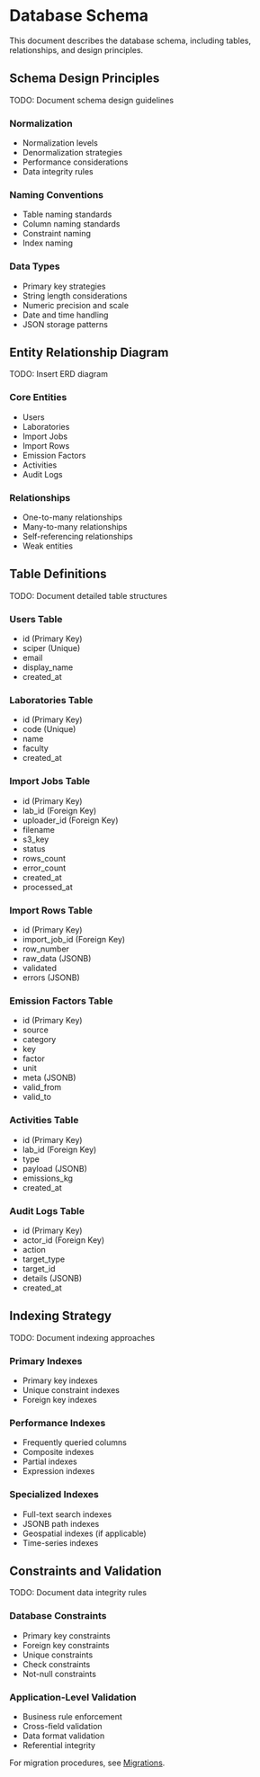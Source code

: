 # Database Schema

This document describes the database schema, including tables, relationships, and design principles.

## Schema Design Principles

TODO: Document schema design guidelines

### Normalization

- Normalization levels
- Denormalization strategies
- Performance considerations
- Data integrity rules

### Naming Conventions

- Table naming standards
- Column naming standards
- Constraint naming
- Index naming

### Data Types

- Primary key strategies
- String length considerations
- Numeric precision and scale
- Date and time handling
- JSON storage patterns

## Entity Relationship Diagram

TODO: Insert ERD diagram

### Core Entities

- Users
- Laboratories
- Import Jobs
- Import Rows
- Emission Factors
- Activities
- Audit Logs

### Relationships

- One-to-many relationships
- Many-to-many relationships
- Self-referencing relationships
- Weak entities

## Table Definitions

TODO: Document detailed table structures

### Users Table

- id (Primary Key)
- sciper (Unique)
- email
- display_name
- created_at

### Laboratories Table

- id (Primary Key)
- code (Unique)
- name
- faculty
- created_at

### Import Jobs Table

- id (Primary Key)
- lab_id (Foreign Key)
- uploader_id (Foreign Key)
- filename
- s3_key
- status
- rows_count
- error_count
- created_at
- processed_at

### Import Rows Table

- id (Primary Key)
- import_job_id (Foreign Key)
- row_number
- raw_data (JSONB)
- validated
- errors (JSONB)

### Emission Factors Table

- id (Primary Key)
- source
- category
- key
- factor
- unit
- meta (JSONB)
- valid_from
- valid_to

### Activities Table

- id (Primary Key)
- lab_id (Foreign Key)
- type
- payload (JSONB)
- emissions_kg
- created_at

### Audit Logs Table

- id (Primary Key)
- actor_id (Foreign Key)
- action
- target_type
- target_id
- details (JSONB)
- created_at

## Indexing Strategy

TODO: Document indexing approaches

### Primary Indexes

- Primary key indexes
- Unique constraint indexes
- Foreign key indexes

### Performance Indexes

- Frequently queried columns
- Composite indexes
- Partial indexes
- Expression indexes

### Specialized Indexes

- Full-text search indexes
- JSONB path indexes
- Geospatial indexes (if applicable)
- Time-series indexes

## Constraints and Validation

TODO: Document data integrity rules

### Database Constraints

- Primary key constraints
- Foreign key constraints
- Unique constraints
- Check constraints
- Not-null constraints

### Application-Level Validation

- Business rule enforcement
- Cross-field validation
- Data format validation
- Referential integrity

For migration procedures, see [Migrations](./migrations.md).
